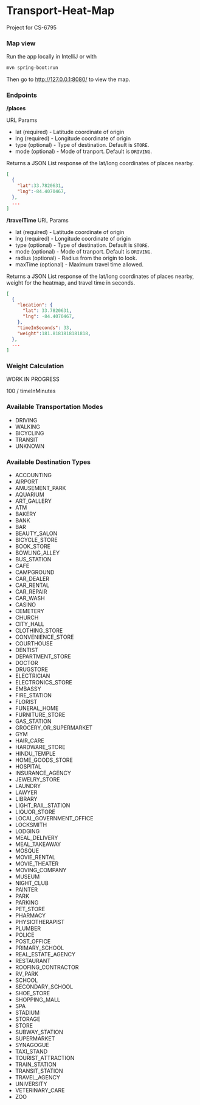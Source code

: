 # Transport-Heat-Map
Project for CS-6795

### Map view

Run the app locally in IntelliJ or with 
```bash
mvn spring-boot:run
```

Then go to http://127.0.0.1:8080/ to view the map.

### Endpoints

**/places**

URL Params
 - lat (required) - Latitude coordinate of origin
 - lng (required) - Longitude coordinate of origin
 - type (optional) - Type of destination. Default is `STORE`.
 - mode (optional) - Mode of tranport. Default is `DRIVING`. 
 
Returns a JSON List response of the lat/long coordinates of places nearby.
```json
[
  {
    "lat":33.7820631,
    "lng":-84.4070467,
  },
  ...
]
```

**/travelTime**
URL Params
 - lat (required) - Latitude coordinate of origin
 - lng (required) - Longitude coordinate of origin
 - type (optional) - Type of destination. Default is `STORE`.
 - mode (optional) - Mode of tranport. Default is `DRIVING`. 
 - radius (optional) - Radius from the origin to look.
 - maxTime (optional) - Maximum travel time allowed.

Returns a JSON List response of the lat/long coordinates of places nearby, weight for the heatmap, and travel time in seconds.
```json
[
  {
    "location": {
      "lat": 33.7820631,
      "lng": -84.4070467,
    },
    "timeInSeconds": 33,
    "weight":181.8181818181818,
  },
  ...
]
```

### Weight Calculation

WORK IN PROGRESS

100 / timeInMinutes

### Available Transportation Modes
 - DRIVING
 - WALKING
 - BICYCLING
 - TRANSIT
 - UNKNOWN
 
### Available Destination Types

 -  ACCOUNTING
 -  AIRPORT
 -  AMUSEMENT_PARK
 -  AQUARIUM
 -  ART_GALLERY
 -  ATM
 -  BAKERY
 -  BANK
 -  BAR
 -  BEAUTY_SALON
 -  BICYCLE_STORE
 -  BOOK_STORE
 -  BOWLING_ALLEY
 -  BUS_STATION
 -  CAFE
 -  CAMPGROUND
 -  CAR_DEALER
 -  CAR_RENTAL
 -  CAR_REPAIR
 -  CAR_WASH
 -  CASINO
 -  CEMETERY
 -  CHURCH
 -  CITY_HALL
 -  CLOTHING_STORE
 -  CONVENIENCE_STORE
 -  COURTHOUSE
 -  DENTIST
 -  DEPARTMENT_STORE
 -  DOCTOR
 -  DRUGSTORE
 -  ELECTRICIAN
 -  ELECTRONICS_STORE
 -  EMBASSY
 -  FIRE_STATION
 -  FLORIST
 -  FUNERAL_HOME
 -  FURNITURE_STORE
 -  GAS_STATION
 -  GROCERY_OR_SUPERMARKET
 -  GYM
 -  HAIR_CARE
 -  HARDWARE_STORE
 -  HINDU_TEMPLE
 -  HOME_GOODS_STORE
 -  HOSPITAL
 -  INSURANCE_AGENCY
 -  JEWELRY_STORE
 -  LAUNDRY
 -  LAWYER
 -  LIBRARY
 -  LIGHT_RAIL_STATION
 -  LIQUOR_STORE
 -  LOCAL_GOVERNMENT_OFFICE
 -  LOCKSMITH
 -  LODGING
 -  MEAL_DELIVERY
 -  MEAL_TAKEAWAY
 -  MOSQUE
 -  MOVIE_RENTAL
 -  MOVIE_THEATER
 -  MOVING_COMPANY
 -  MUSEUM
 -  NIGHT_CLUB
 -  PAINTER
 -  PARK
 -  PARKING
 -  PET_STORE
 -  PHARMACY
 -  PHYSIOTHERAPIST
 -  PLUMBER
 -  POLICE
 -  POST_OFFICE
 -  PRIMARY_SCHOOL
 -  REAL_ESTATE_AGENCY
 -  RESTAURANT
 -  ROOFING_CONTRACTOR
 -  RV_PARK
 -  SCHOOL
 -  SECONDARY_SCHOOL
 -  SHOE_STORE
 -  SHOPPING_MALL
 -  SPA
 -  STADIUM
 -  STORAGE
 -  STORE
 -  SUBWAY_STATION
 -  SUPERMARKET
 -  SYNAGOGUE
 -  TAXI_STAND
 -  TOURIST_ATTRACTION
 -  TRAIN_STATION
 -  TRANSIT_STATION
 -  TRAVEL_AGENCY
 -  UNIVERSITY
 -  VETERINARY_CARE
 -  ZOO